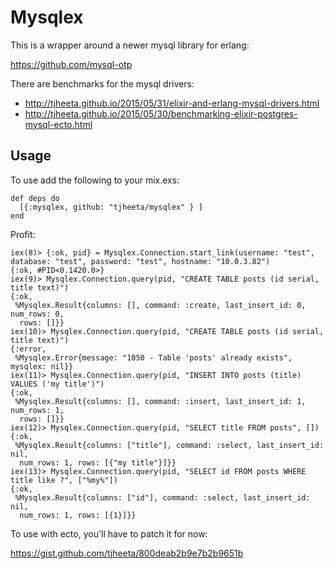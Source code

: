 Mysqlex
=======

This is a wrapper around a newer mysql library for erlang:

https://github.com/mysql-otp

There are benchmarks for the mysql drivers:

* http://tjheeta.github.io/2015/05/31/elixir-and-erlang-mysql-drivers.html
* http://tjheeta.github.io/2015/05/30/benchmarking-elixir-postgres-mysql-ecto.html



## Usage

To use add the following to your mix.exs:

~~~
def deps do
  [{:mysqlex, github: "tjheeta/mysqlex" } ]
end
~~~

Profit:

~~~
iex(8)> {:ok, pid} = Mysqlex.Connection.start_link(username: "test", database: "test", password: "test", hostname: "10.0.3.82")
{:ok, #PID<0.1420.0>}
iex(9)> Mysqlex.Connection.query(pid, "CREATE TABLE posts (id serial, title text)")
{:ok,
 %Mysqlex.Result{columns: [], command: :create, last_insert_id: 0, num_rows: 0,
  rows: []}}
iex(10)> Mysqlex.Connection.query(pid, "CREATE TABLE posts (id serial, title text)")
{:error,
 %Mysqlex.Error{message: "1050 - Table 'posts' already exists", mysqlex: nil}}
iex(11)> Mysqlex.Connection.query(pid, "INSERT INTO posts (title) VALUES ('my title')")
{:ok,
 %Mysqlex.Result{columns: [], command: :insert, last_insert_id: 1, num_rows: 1,
  rows: []}}
iex(12)> Mysqlex.Connection.query(pid, "SELECT title FROM posts", [])
{:ok,
 %Mysqlex.Result{columns: ["title"], command: :select, last_insert_id: nil,
  num_rows: 1, rows: [{"my title"}]}}
iex(13)> Mysqlex.Connection.query(pid, "SELECT id FROM posts WHERE title like ?", ["%my%"])
{:ok,
 %Mysqlex.Result{columns: ["id"], command: :select, last_insert_id: nil,
  num_rows: 1, rows: [{1}]}}

~~~

To use with ecto, you'll have to patch it for now:

https://gist.github.com/tjheeta/800deab2b9e7b2b9651b
